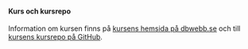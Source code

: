 #### Kurs och kursrepo

Information om kursen finns på [kursens hemsida på dbwebb.se](https://dbwebb.se/kurser/oophp-v5) och till [kursens kursrepo på GitHub](https://github.com/dbwebb-se/oophp).
